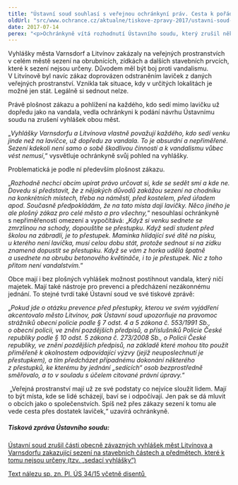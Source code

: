 ```yaml
---
title: "Ústavní soud souhlasí s veřejnou ochránkyní práv. Cesta k pořádku nevede přes plošné zákazy"
oldUrl: "src/www.ochrance.cz/aktualne/tiskove-zpravy-2017/ustavni-soud-souhlasi-s-verejnou-ochrankyni-prav-cesta-k-poradku-nevede-pres-plosne-za"
date: 2017-07-14
perex: "<p>Ochránkyně vítá rozhodnutí Ústavního soudu, který zrušil některá ustanovení vyhlášek měst Varnsdorf a Litvínov. ÚS v souladu s názorem ochránkyně potvrdil, že když všem lidem ve městě zakážeme sedět venku jinde než na lavičce, nevyřešíme tím problém vandalismu. Pouze z každého, kdo si sedne se zmrzlinou na zídku nebo před školou na zábradlí, uděláme pachatele přestupku. Lidé mají právo sednout si svobodně tam, kde sami uznají za vhodné. </p>"
---
```


<!-- imported from the old website -->

<p>Vyhlášky města Varnsdorf a Litvínov zakázaly na veřejných prostranstvích v celém městě sezení na obrubnících, zídkách a dalších stavebních prvcích, které k sezení nejsou určeny. Důvodem měl být boj proti vandalismu. V Litvínově byl navíc zákaz doprovázen odstraněním laviček z daných veřejných prostranství. Vznikla tak situace, kdy v určitých lokalitách je možné jen stát. Legálně si sednout nelze.</p> <p>Právě plošnost zákazu a pohlížení na každého, kdo sedí mimo lavičku už dopředu jako na vandala, vedla ochránkyni k podání návrhu Ústavnímu soudu na zrušení vyhlášek obou měst.</p> <p>„<i>Vyhlášky Varnsdorfu a Litvínova vlastně považují každého, kdo sedí venku jinde než na lavičce, už dopředu za vandala. To je absurdní a nepřiměřené. Sezení kdekoli není samo o sobě škodlivou činností a k vandalismu vůbec vést nemusí</i>,“ vysvětluje ochránkyně svůj pohled na vyhlášky. </p> <p>Problematická je podle ní především plošnost zákazu.</p> <p>„<i>Rozhodně nechci obcím upírat právo určovat si, kde se sedět smí a kde ne. Dovedu si představit, že z nějakých důvodů zakážou sezení na chodníku na konkrétních místech, třeba na náměstí, před kostelem, před úřadem apod. Současně předpokládám, že na tato místa dají lavičky. Něco jiného je ale plošný zákaz pro celé město a pro všechny,</i>“ nesouhlasí ochránkyně s nepřiměřeností omezení a vypočítává: „<i>Když si venku sednete se zmrzlinou na schody, dopouštíte se přestupku. Když sedí student před školou na zábradlí, je to přestupek. Maminka hlídající své dítě na písku, u kterého není lavička, musí celou dobu stát, protože sednout si na zídku znamená dopustit se přestupku. Když se vám z horka udělá špatně a usednete na obrubu betonového květináče, i to je přestupek. Nic z toho přitom není vandalstvím.</i>“</p> <p>Obce mají i bez plošných vyhlášek možnost postihnout vandala, který ničí majetek. Mají také nástroje pro prevenci a předcházení nezákonnému jednání. To stejné tvrdí také Ústavní soud ve své tiskové zprávě:</p> <p>„<i>Pokud jde o otázku prevence před přestupky, kterou ve svém vyjádření akcentovalo město Litvínov, pak Ústavní soud upozorňuje na pravomoc strážníků obecní policie podle § 7 odst. 4 a 5 zákona č. 553/1991 Sb., o obecní policii, ve znění pozdějších předpisů, a příslušníků Policie České republiky podle § 10 odst. 5 zákona č. 273/2008 Sb., o Policii České republiky, ve znění pozdějších předpisů, na základě které mohou tito použít přiměřeně k okolnostem odpovídající výzvy (jejíž neuposlechnutí je přestupkem), a tím předcházet případnému dokonání některého z přestupků, ke kterému by jednání „sedících“ osob bezprostředně směřovalo, a to v souladu s účelem citované právní úpravy.</i>“</p> <p> „Veřejná prostranství mají už ze své podstaty co nejvíce sloužit lidem. Mají to být místa, kde se lidé scházejí, baví se i odpočívají. Jen pak se dá mluvit o obcích jako o společenstvích. Spíš než přes zákazy sezení k tomu ale vede cesta přes dostatek laviček,“ uzavírá ochránkyně.</p><h5>Tisková zpráva Ústavního soudu:</h5><p><a title="Otevření do nového okna" href="http://www.usoud.cz/aktualne/ustavni-soud-zrusil-casti-obecne-zavaznych-vyhlasek-mest-litvinova-a-varnsdorfu-zakazuj/" target="_blank">Ústavní soud zrušil části obecně závazných vyhlášek měst Litvínova a Varnsdorfu zakazující sezení na stavebních částech a předmětech, které k tomu nejsou určeny (tzv. „sedací vyhlášky“)</a> <img alt="" src="https://www.ochrance.cz/typo3/ext/od_linkdesc/icons/external.gif" class="od_linkdesc_icon_external" /></p><p></p><p><a title="Otevření do nového okna" href="http://www.usoud.cz/fileadmin/user_upload/p-34-15__vcetne_disentu_.pdf" target="_blank">Text nálezu sp. zn. Pl. ÚS 34/15 včetně disentů </a> <img alt="" src="https://www.ochrance.cz/typo3/ext/od_linkdesc/icons/external.gif" class="od_linkdesc_icon_external" /></p>
